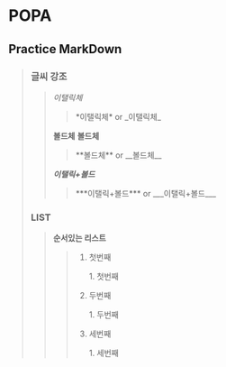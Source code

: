 # POPA

## Practice MarkDown
> ### 글씨 강조
>> *이탤릭체*
>>> <p>*이탤릭체* or
>>> _이탤릭체_</p>
>> **볼드체** __볼드체__
>>> <p>**볼드체** or 
>>> __볼드체__</p>
>> ***이탤릭+볼드***
>>> <p>***이탤릭+볼드*** or
>>> ___이탤릭+볼드___ </p>
> ### LIST
>> **순서있는 리스트**
>>> 1. 첫번째<p> 1. 첫번째 </p>
>>> 2. 두번째<p> 1. 두번째 </p>
>>> 1. 세번째<p> 1. 세번째 </p>
